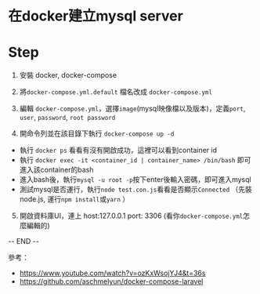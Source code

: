 # 在docker建立mysql server

# Step

1. 安裝 docker, docker-compose

2. 將`docker-compose.yml.default` 檔名改成 `docker-compose.yml`

3. 編輯 `docker-compose.yml`，選擇`image`(mysql映像檔以及版本)，定義`port`, `user`, `password`, `root password`

4. 開命令列並在該目錄下執行 `docker-compose up -d`
  - 執行 `docker ps` 看看有沒有開啟成功，這裡可以看到container id
  - 執行 `docker exec -it <container_id | container_name> /bin/bash` 即可進入該container的bash
  - 進入bash後，執行`mysql -u root -p`按下enter後輸入密碼，即可進入mysql
  - 測試mysql是否運行，執行`node test.con.js`看看是否顯示`Connected`
  （先裝node.js, 運行`npm install`或`yarn` ）

5. 開啟資料庫UI，連上
host:127.0.0.1
port: 3306 (看你`docker-compose.yml`怎麼編輯的)

-- END --


參考：
 - https://www.youtube.com/watch?v=ozKxWsojYJ4&t=36s
 - https://github.com/aschmelyun/docker-compose-laravel
